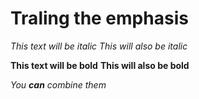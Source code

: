# Traling the emphasis 
*This text will be italic*
_This will also be italic_

**This text will be bold**
__This will also be bold__

_You **can** combine them_
